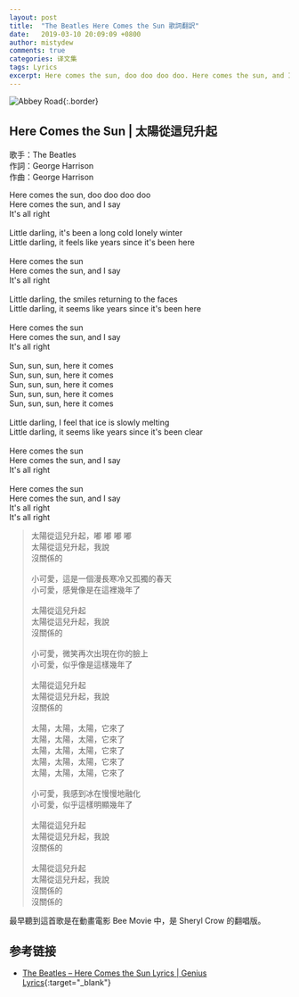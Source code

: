 ```yaml
---
layout: post
title:  "The Beatles Here Comes the Sun 歌詞翻訳"
date:   2019-03-10 20:09:09 +0800
author: mistydew
comments: true
categories: 译文集
tags: Lyrics
excerpt: Here comes the sun, doo doo doo doo. Here comes the sun, and I say. It's all right.
---
```

![Abbey Road](https://mistydew.github.io/assets/images/cover/misc/Abbey%20Road.jpg){:.border}

## Here Comes the Sun | 太陽從這兒升起

歌手：The Beatles<br>
作詞：George Harrison<br>
作曲：George Harrison

<div class="lyric-original">
<p>
Here comes the sun, doo doo doo doo<br>
Here comes the sun, and I say<br>
It's all right<br>
<br>
Little darling, it's been a long cold lonely winter<br>
Little darling, it feels like years since it's been here<br>
<br>
Here comes the sun<br>
Here comes the sun, and I say<br>
It's all right<br>
<br>
Little darling, the smiles returning to the faces<br>
Little darling, it seems like years since it's been here<br>
<br>
Here comes the sun<br>
Here comes the sun, and I say<br>
It's all right<br>
<br>
Sun, sun, sun, here it comes<br>
Sun, sun, sun, here it comes<br>
Sun, sun, sun, here it comes<br>
Sun, sun, sun, here it comes<br>
Sun, sun, sun, here it comes<br>
<br>
Little darling, I feel that ice is slowly melting<br>
Little darling, it seems like years since it's been clear<br>
<br>
Here comes the sun<br>
Here comes the sun, and I say<br>
It's all right<br>
<br>
Here comes the sun<br>
Here comes the sun, and I say<br>
It's all right<br>
It's all right
</p>
</div>

<div class="lyric-translation">
<blockquote>
太陽從這兒升起，嘟 嘟 嘟 嘟<br>
太陽從這兒升起，我說<br>
沒關係的<br>
<br>
小可愛，這是一個漫長寒冷又孤獨的春天<br>
小可愛，感覺像是在這裡幾年了<br>
<br>
太陽從這兒升起<br>
太陽從這兒升起，我說<br>
沒關係的<br>
<br>
小可愛，微笑再次出現在你的臉上<br>
小可愛，似乎像是這樣幾年了<br>
<br>
太陽從這兒升起<br>
太陽從這兒升起，我說<br>
沒關係的<br>
<br>
太陽，太陽，太陽，它來了<br>
太陽，太陽，太陽，它來了<br>
太陽，太陽，太陽，它來了<br>
太陽，太陽，太陽，它來了<br>
太陽，太陽，太陽，它來了<br>
<br>
小可愛，我感到冰在慢慢地融化<br>
小可愛，似乎這樣明顯幾年了<br>
<br>
太陽從這兒升起<br>
太陽從這兒升起，我說<br>
沒關係的<br>
<br>
太陽從這兒升起<br>
太陽從這兒升起，我說<br>
沒關係的<br>
沒關係的
</blockquote>
</div>

最早聽到這首歌是在動畫電影 Bee Movie 中，是 Sheryl Crow 的翻唱版。

## 参考链接

* [The Beatles – Here Comes the Sun Lyrics \| Genius Lyrics](https://genius.com/The-beatles-here-comes-the-sun-lyrics){:target="_blank"}
